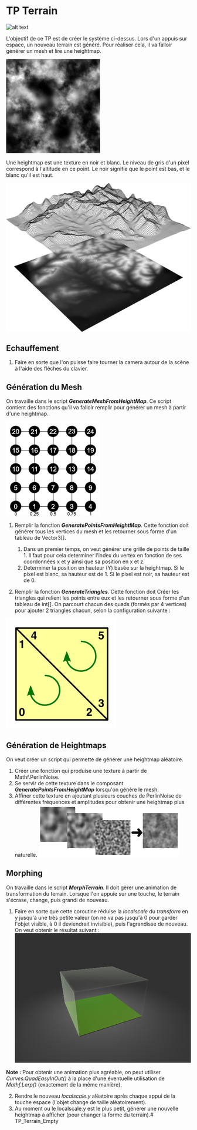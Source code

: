 ﻿# TP Terrain
![alt text](Images/Terrain_Demo.gif "Resultat")

L'objectif de ce TP est de créer le système ci-dessus.  Lors d'un appuis sur espace, un nouveau terrain est généré. Pour réaliser cela, il va falloir générer un mesh et lire une heightmap.

![alt text](Images/Heightmap.png "Heightmap")

Une heightmap est une texture en noir et blanc. Le niveau de gris d'un pixel correspond à l'altitude en ce point. Le noir signifie que le point est bas, et le blanc qu'il est haut.

![alt text](Images/Heightmap_Demo.png "Heightmap Demo")

## Echauffement

1. Faire en sorte que l'on puisse faire tourner la camera autour de la scène à l'aide des flèches du clavier.

## Génération du Mesh

On travaille dans le script __*GenerateMeshFromHeightMap*__. Ce script contient des fonctions qu'il va falloir remplir pour générer un mesh à partir d'une heightmap.

![alt text](Images/VerticesIndex.png "Vertices")

1. Remplir la fonction __*GeneratePointsFromHeightMap*__. Cette fonction doit générer tous les vertices du mesh et les retourner sous forme d'un tableau de Vector3[].
	1. Dans un premier temps, on veut générer une grille de points de taille 1. Il faut pour cela determiner l'index du vertex en fonction de ses coordonnées x et y ainsi que sa position en x et z.
	1. Determiner la position en hauteur (Y) basée sur la heightmap. Si le pixel est blanc, sa hauteur est de 1. Si le pixel est noir, sa hauteur est de 0.

1. Remplir la fonction __*GenerateTriangles*__. Cette fonction doit Créer les triangles qui relient les points entre eux et les retourner sous forme d'un tableau de int[]. On parcourt chacun des quads (formés par 4 vertices) pour ajouter 2 triangles chacun, selon la configuration suivante :

![alt text](Images/QuadToTriangle.png "Triangles")

## Génération de Heightmaps

On veut créer un script qui permette de générer une heightmap aléatoire.

1. Créer une fonction qui produise une texture à partir de Mathf.PerlinNoise.
2. Se servir de cette texture dans le composant __*GeneratePointsFromHeightMap*__ lorsqu'on génère le mesh.
2. Affiner cette texture en ajoutant plusieurs couches de PerlinNoise de différentes fréquences et amplitudes pour obtenir une heightmap plus naturelle.
![alt text](Images/NoiseLayers.png "Noise Layers")

## Morphing

On travaille dans le script __*MorphTerrain*__. Il doit gèrer une animation de transformation du terrain. Lorsque l'on appuie sur une touche, le terrain s'écrase, change, puis grandi de nouveau.
1. Faire en sorte que cette coroutine réduise la *localscale* du *transform* en y jusqu'à une très petite valeur (on ne va pas jusqu'à 0 pour garder l'objet visible, à 0 il deviendrait invisible), puis l'agrandisse de nouveau. On veut obtenir le résultat suivant :
![alt text](Images/Terrain_Morph.gif "Morph")

**Note :** Pour obtenir une animation plus agréable, on peut utiliser *Curves.QuadEasyInOut()* à la place d'une éventuelle utilisation de *Mathf.Lerp()* (exactement de la même manière).

2. Rendre le nouveau *localscale.y* aléatoire après chaque appui de la touche espace (l'objet change de taille aléatoirement).
3. Au moment ou le localscale.y est le plus petit, générer une nouvelle heightmap à afficher (pour changer la forme du terrain).# TP_Terrain_Empty
